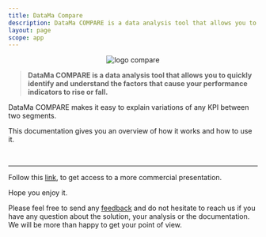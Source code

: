 ```yaml
---
title: DataMa Compare
description: DataMa COMPARE is a data analysis tool that allows you to quickly identify and understand the factors that cause your performance indicators to rise or fall.
layout: page
scope: app
---
```


<center><img src="{{site.url}}/{{site.baseurl}}/core_app/new/images/compare_icon.jpg" alt="logo compare" /></center>

> **DataMa COMPARE is a data analysis tool that allows you to quickly identify and understand the factors that cause your performance indicators to rise or fall.**

DataMa COMPARE makes it easy to explain variations of any KPI between two segments.

This documentation gives you an overview of how it works and how to use it.

<br>

---------------------

Follow this [link](https://www.datama.io/datama_compare/), to get access to a more commercial presentation.

Hope you enjoy it.

Please feel free to send any [feedback](https://datama.io/lets-talk/) and do not hesitate to reach us if you have any question about the solution, your analysis or the documentation. We will be more than happy to get your point of view.

